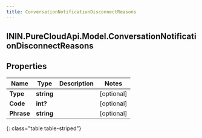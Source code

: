 ```yaml
---
title: ConversationNotificationDisconnectReasons
---
```

## ININ.PureCloudApi.Model.ConversationNotificationDisconnectReasons

## Properties

|Name | Type | Description | Notes|
|------------ | ------------- | ------------- | -------------|
| **Type** | **string** |  | [optional] |
| **Code** | **int?** |  | [optional] |
| **Phrase** | **string** |  | [optional] |
{: class="table table-striped"}


